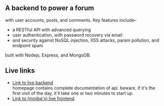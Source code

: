## **A backend to power a forum**
with user accounts, posts, and comments. Key features include– 
- a RESTful API with advanced querying
- user authentication, with password recovery via email
- and security against NoSQL injection, XSS attacks, param pollution, and endpoint spam

built with Nodejs, Express, and MongoDB.

## Live links 
- [Link to live backend](https://forum-backend-czwd.onrender.com/) <br/>
    homepage contains complete documentation of api. beware, if it's the first visit of the day, it'll take one or two minutes to start up.
- [Link to (mnjibe's) live frontend]()
